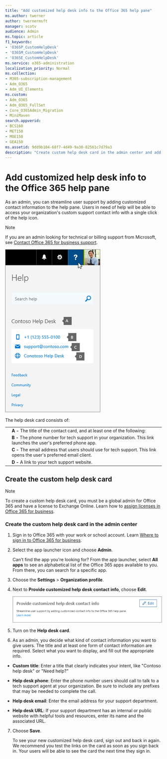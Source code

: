```yaml
---
title: "Add customized help desk info to the Office 365 help pane"
ms.author: twerner
author: twernermsft
manager: scotv
audience: Admin
ms.topic: article
f1_keywords:
- 'O365P_CustomHelpDesk'
- 'O365M_CustomHelpDesk'
- 'O365E_CustomHelpDesk'
ms.service: o365-administration
localization_priority: Normal
ms.collection: 
- M365-subscription-management
- Adm_O365
- Adm_UI_Elements
ms.custom:
- Adm_O365
- Adm_O365_FullSet
- Core_O365Admin_Migration
- MiniMaven
search.appverid:
- BCS160
- MET150
- MOE150
- GEA150
ms.assetid: 9dd9b104-68f7-4d49-9a30-82561c7d79a3
description: "Create custom help desk card in the admin center and add customized support contact info to the help pane."
---
```


# Add customized help desk info to the Office 365 help pane

As an admin, you can streamline user support by adding customized contact information to the help pane. Users in need of help will be able to access your organization's custom support contact info with a single click of the help icon.
  
> [!NOTE]
> If you are an admin looking for technical or billing support from Microsoft, see [Contact Office 365 for business support](../contact-support-for-business-products.md). 
  
![Example of an organization's custom support contact info.](../media/5b03f91d-64da-4c55-8ccb-2fb6151cb424.png)
  
The help desk card consists of:
  
|||
|:-----|:-----|
||**A -** The title of the contact card, and at least one of the following:  <br/> |
||**B -** The phone number for tech support in your organization. This link launches the user's preferred phone app.  <br/> |
||**C -** The email address that users should use for tech support. This link opens the user's preferred email client.  <br/> |
||**D -** A link to your tech support website.  <br/> |
   
## Create the custom help desk card
<a name="ReallyDifferent"> </a>

> [!NOTE]
> To create a custom help desk card, you must be a global admin for Office 365 and have a license to Exchange Online. Learn how to [assign licenses in Office 365 for business](../subscriptions-and-billing/assign-licenses-to-users.md). 
  
### Create the custom help desk card in the admin center
<a name="BKMK_HelpDeskPreview"> </a>

1. Sign in to Office 365 with your work or school account. Learn [Where to sign in to Office 365 for business](https://support.office.com/article/e9eb7d51-5430-4929-91ab-6157c5a050b4).
    
2. Select the app launcher icon and choose **Admin**.
    
    Can't find the app you're looking for? From the app launcher, select **All apps** to see an alphabetical list of the Office 365 apps available to you. From there, you can search for a specific app. 
    
3. Choose the **Settings** \> **Organization profile**.
  
4. Next to **Provide customized help desk contact info**, choose **Edit**.
    
    ![Edit option next to 'Provide customized help desk contact info'](../media/19d5ebc2-6ff8-4a76-8b3b-4a500f633666.png)
  
5. Turn on the **Help desk card**.
    
6. As an admin, you decide what kind of contact information you want to give users. The title and at least one form of contact information are required. Select what you want to display, and fill out the appropriate info.
    
  - **Custom title**: Enter a title that clearly indicates your intent, like "Contoso help desk" or "Need help?"
    
  - **Help desk phone**: Enter the phone number users should call to talk to a tech support agent at your organization. Be sure to include any prefixes that may be needed to complete the call.
    
  - **Help desk email**: Enter the email address for your support department.
    
  - **Help desk URL**: If your support department has an internal or public website with helpful tools and resources, enter its name and the associated URL.
    
7. Choose **Save**.
    
    To see your new customized help desk card, sign out and back in again. We recommend you test the links on the card as soon as you sign back in. Your users will be able to see the card the next time they sign in.
    

